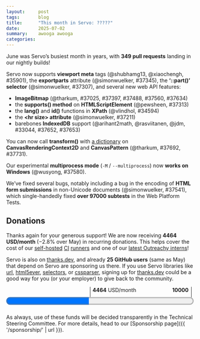 ```yaml
---
layout:     post
tags:       blog
title:      "This month in Servo: ?????"
date:       2025-07-02
summary:    awooga awooga
categories:
---
```


June was Servo’s busiest month in years, with **349 pull requests** landing in our nightly builds!

<canvas id="_stats"></canvas>

Servo now supports **viewport meta** tags (@shubhamg13, @xiaochengh, #35901), the **exportparts** attribute (@simonwuelker, #37345), the **‘::part()’ selector** (@simonwuelker, #37307), and several new web API features:

- **ImageBitmap** (@tharkum, #37025, #37397, #37488, #37560, #37634)
- the **supports() method** on **HTMLScriptElement** (@pewsheen, #37313)
- the **lang()** and **id()** functions in **XPath** (@vlindhol, #34594)
- the **&lt;hr size> attribute** (@simonwuelker, #37211)
- barebones **IndexedDB** support (@arihant2math, @rasviitanen, @jdm, #33044, #37652, #37653)

You can now call **transform()** with [a dictionary](https://drafts.fxtf.org/geometry/#dommatrixinit-dictionary) on **CanvasRenderingContext2D** and **CanvasPattern** (@tharkum, #37692, #37731).

Our experimental **multiprocess mode** (`-M` / `--multiprocess`) now **works on Windows** (@wusyong, #37580).

We’ve fixed several bugs, notably including a bug in the encoding of **HTML form submissions** in non-Unicode documents (@simonwuelker, #37541), which single-handedly fixed **over 97000 subtests** in the Web Platform Tests.

<!--
- DONE donations
  - 2464.00/month github
  - 2000.24/month opencollective
  - 25 donors on thanks.dev
- DONE new features
  - DONE [dom] indexeddb
  - DONE [dom] transform(DOMMatrix2DInit transform) on CanvasRenderingContext2D
  - DONE [dom] transform(DOMMatrix2DInit transform) on CanvasPattern
  - DONE [dom] ImageBitmap and createImageBitmap(Blob)
  - DONE [dom] shadow dom <foo exportparts>
  - DONE [dom] xpath lang() and id()
  - DONE [dom] supports() on HTMLScriptElement
  - DONE [layout] ::part
  - DONE [layout] <hr size>
  - DONE [embedding] <meta name="viewport">
  - DONE [embedding] multiprocess support on windows
- dom
  - abort improvements (abortcontroller, abortsignal, etc)
  - <script type="import-map">
  - <select> bug fix
  - shadow dom bug fix
  - xpath bug fix
  - trusted types bug fix
  - scroll queries bug fix
  - wheel and MouseEvent bug fixes
  - DONE encoding bug fix (#37541 294148 lines removed)
- layout
  - optimisation for transform etc
  - optimisation for script queries
- embedding
  - :hover bug fix
-->

<!--
- csp
    - https://github.com/servo/servo/pull/37154    (@TimvdLippe, @jdm, #37154)    net: Perform CSP checks on fetch responses. (#37154)
      csp
    - https://github.com/servo/servo/pull/37209    (@TimvdLippe, #37209)    Report URI with POST fetch request (#37209)
      csp
    - https://github.com/servo/servo/pull/37474    (@TimvdLippe, #37474)    script: Fix check for document root when targeting CSP events (#37474)
      csp
    - https://github.com/servo/servo/pull/37465    (@TimvdLippe, #37465)    Fix skipping CSP checks for styles when cloning nodes (#37465)
      csp
- devtools
    - https://github.com/servo/servo/pull/37197    (@atbrakhi, #37197)    DevTools: Fix empty `debugger > source` panel (#37197)
      devtools
    - https://github.com/servo/servo/pull/37247    (@eerii, #37247)    devtools: Fix inspector on Firefox 139 (#37247)
      devtools
    - https://github.com/servo/servo/pull/37263    (@uthmaniv, #37263)    Update handle_network_event to use BrowsingContextActor for HttpRequest (#37263)
      devtools
    - https://github.com/servo/servo/pull/37384    (@uthmaniv, #37384)    Replace NetworkEventUpdateMsg with ResourcesUpdatedArray (#37384)
      devtools
    - https://github.com/servo/servo/pull/36774    (@atbrakhi, #36774)    DevTools: Implement support for showing `source_content` in `Debugger > Source` panel (#36774)
      devtools
    - https://github.com/servo/servo/pull/37501    (@simonwuelker, #37501)    Make layout build a display list when the highlighted DOM node changed (#37501)
      devtools
    - https://github.com/servo/servo/pull/37456    (@atbrakhi, @delan, #37456)    DevTools: sources for HTML files should be the whole HTML file (#37456)
      devtools
    - https://github.com/servo/servo/pull/37543    (@uthmaniv, #37543)    Fix network event update Message (#37543)
      devtools
    - https://github.com/servo/servo/pull/37707    (@uthmaniv, #37707)    Add common resourceId to network events (#37707)
      devtools
- dom
    - https://github.com/servo/servo/pull/37192    (@gterzian, #37192)    dom: implement signal abort on controller and signal (#37192)
      dom
    - https://github.com/servo/servo/pull/37190    (@dvtkrlbs, #37190)    script: Set HTTP status code when aborting an `XMLHttpRequest` (#37190)
      dom
    - DONE https://github.com/servo/servo/pull/34594    (@vlindhol, #34594)    XPath: implement lang() and id() core functions (#34594)
      dom
    - https://github.com/servo/servo/pull/37218    (@gterzian, #37218)    dom: implement aborted method of abort signal (#37218)
      dom
    - https://github.com/servo/servo/pull/37217    (@gterzian, #37217)    dom: implement signal method on abort controller (#37217)
      dom
    - https://github.com/servo/servo/pull/37227    (@gterzian, #37227)    dom: implement abort signal reason method (#37227)
      dom
    - https://github.com/servo/servo/pull/37251    (@sagudev, #37251)    canvas: ensure there is a subpath in `PathBuilderRef` (#37251)
      dom
    - https://github.com/servo/servo/pull/37245    (@Taym95, #37245)    Dom: Implement AbortSignal ThrowIfAborted method (#37245)
      dom
    - DONE https://github.com/servo/servo/pull/37313    (@pewsheen, #37313)    feat(script): add `Supports()` to `htmlscriptelement` (#37313)
      dom
    - https://github.com/servo/servo/pull/37291    (@wusyong, #37291)    HTMLScriptElement: add `ScriptType::ImportMap` (#37291)
      dom
    - https://github.com/servo/servo/pull/37293    (@simonwuelker, #37293)    Fix timing of change events for `<select>` elements (#37293)
      dom
    - https://github.com/servo/servo/pull/37281    (@simonwuelker, #37281)    Don't drain ranges across shadow boundaries (#37281)
      dom
    - https://github.com/servo/servo/pull/37279    (@vlindhol, #37279)    script: Fix two issues in the XPath parser to pass all `xml_xpath_tests.xml` tests (#37279)
      dom
    - https://github.com/servo/servo/pull/37340    (@pewsheen, #37340)    feat(script): add `resolve_url_like_module_specifier` to `ModuleTree` (#37340)
      dom
    - DONE https://github.com/servo/servo/pull/37025    (@tharkum, #37025)    imagebitmap: Add missing basic functionality (#37025)
      dom
    - https://github.com/servo/servo/pull/37405    (@pewsheen, @wusyong, #37405)    feat(script): create import map parse result (#37405)
      dom
    - DONE https://github.com/servo/servo/pull/37345    (@simonwuelker, #37345)    Support exporting shadow parts with the `exportparts` attribute (#37345)
      dom
    - https://github.com/servo/servo/pull/37244    (@gterzian, #37244)    AbortController: integrate with stream piping. (#37244)
      dom
    - https://github.com/servo/servo/pull/37466    (@TimvdLippe, #37466)    Implement script prepare text for Trusted Types (#37466)
      dom
    - https://github.com/servo/servo/pull/37455    (@simonwuelker, #37455)    Don't count <img> elements with both name and id twice in document's named getter (#37455)
      dom
    - https://github.com/servo/servo/pull/37471    (@xiaochengh, #37471)    Stop DedicatedWorker from handling remaining messages after closed (#37471)
      dom
    - https://github.com/servo/servo/pull/37486    (@yezhizhen, #37486)    layout: capitalize string for `TextTransformCase::Capitalize` in `fn rendered_text_collection_steps` (#37486)
      dom
    - DONE https://github.com/servo/servo/pull/37397    (@tharkum, #37397)    imagebitmap: Crop bitmap data with formatting (#37397)
      dom
    - https://github.com/servo/servo/pull/37434    (@vlindhol, #37434)    fix(xpath): pass in correct context node for // and / in predicates (#37434)
      dom
    - DONE https://github.com/servo/servo/pull/37488    (@tharkum, #37488)    imagebitmap: Resolve promise with ImageBitmap on bitmap task source (#37488)
      dom
    - https://github.com/servo/servo/pull/37511    (@Taym95, #37511)    implement Writablestreamdefaultcontroller abortcontroller (#37511)
      dom
    - https://github.com/servo/servo/pull/37504    (@pewsheen, #37504)    feat(script): register import map (#37504)
      dom
    - https://github.com/servo/servo/pull/37503    (@tharkum, #37503)    pixels: Multiply by alpha with less loss of precision (#37503)
      dom
    - https://github.com/servo/servo/pull/36687    (@PotatoCP, @Asun0204, #36687)    Implement scroll event (#36687)
      dom
    - https://github.com/servo/servo/pull/37594    (@TimvdLippe, #37594)    Use undefined as this in trusted type callbacks (#37594)
      dom
    - https://github.com/servo/servo/pull/37552    (@wusyong, #37552)    script: complete `resolve_module_specifier` (#37552)
      dom
    - https://github.com/servo/servo/pull/37509    (@mrobinson, #37509)    script: Get scroll offsets from layout (#37509)
      dom
    - DONE https://github.com/servo/servo/pull/37560    (@tharkum, #37560)    imagebitmap: Add support of Blob as ImageBitmapSource (#37560)
      dom
    - https://github.com/servo/servo/pull/37556    (@simonwuelker, #37556)    Use the document encoding when parsing a `<video>` elements poster URL (#37556)
      dom
    - DONE https://github.com/servo/servo/pull/37541    (@simonwuelker, #37541)    Handle nonmappable code points in Document::encoding_parse_a_url (#37541)
      dom
    - https://github.com/servo/servo/pull/37550    (@rodio, #37550)    script Exclude `CDATASection` nodes from `Node::normalize()` (#37550)
      dom
    - https://github.com/servo/servo/pull/37461    (@PotatoCP, #37461)    script: Reverse wheel event delta sign to match specification-defined behavior (#37461)
      dom
    - https://github.com/servo/servo/pull/37547    (@pewsheen, #37547)    feat(script): parse script element `importmap` type (#37547)
      dom
    - DONE https://github.com/servo/servo/pull/33044    (@arihant2math, @rasviitanen, @jdm, #33044)     Initial IndexedDB Support (#33044)
      dom
    - DONE https://github.com/servo/servo/pull/37652    (@arihant2math, @jdm, #37652)    [IndexedDB] Reduce heed related panics (#37652)
      dom
    - https://github.com/servo/servo/pull/37635    (@tharkum, #37635)    webgl: Ignore pixel storage parameters for ImageBitmap source (#37635)
      dom
    - https://github.com/servo/servo/pull/37671    (@tharkum, #37671)    canvas: Reset the current path on canvas context resetting (#37671)
      dom
    - DONE https://github.com/servo/servo/pull/37653    (@arihant2math, #37653)    [IndexedDB] Fix upgrade version operation (#37653)
      dom
    - https://github.com/servo/servo/pull/37620    (@sagudev, #37620)    Make ImageData more spec compliant (#37620)
      dom
    - DONE https://github.com/servo/servo/pull/37692    (@tharkum, #37692)    canvas: Add CanvasTransform 'setTransform(transform)' method (#37692)
      dom
    - https://github.com/servo/servo/pull/37672    (@mrobinson, #37672)    script: Pass more information to the `MouseEvent` constructor (#37672)
      dom
    - https://github.com/servo/servo/pull/37704    (@simonwuelker, #37704)    Determine the initial state for fragment parsing using the scripting flag of the context element (#37704)
      dom
    - DONE https://github.com/servo/servo/pull/37731    (@tharkum, #37731)    canvas: Add CanvasPattern 'setTranform(transform)' method (#37731)
      dom
    - DONE https://github.com/servo/servo/pull/37634    (@tharkum, #37634)    imagebitmap: Add 'none' image orientation option (#37634)
      dom
- embedding
    - DONE https://github.com/servo/servo/pull/35901    (@shubhamg13, @xiaochengh, #35901)    Add support for parsing and applying `viewport` `<meta>`  (#35901)
      embedding
    - https://github.com/servo/servo/pull/37317    (@Legend-Master, #37317)    libservo: Allow embedders to signal when the cursor has left the `WebView` (#37317)
      embedding
    - DONE https://github.com/servo/servo/pull/37580    (@wusyong, #37580)    constellation: add multiprocess support on Windows (#37580)
      embedding
    - https://github.com/servo/servo/pull/37524    (@CarePackage17, #37524)    Upgrade version of Android in default user agent string (#37524)
      embedding
    - https://github.com/servo/servo/pull/36714    (@longvatrong111, #36714)    [webdriver] Move Webdriver to ServoShell (#36714)
      embedding
- layout
    - https://github.com/servo/servo/pull/37186    (@mrobinson, @Loirooriol, #37186)    script: Allow reflows that do not produce display lists (#37186)
      layout
    - DONE https://github.com/servo/servo/pull/37211    (@simonwuelker, #37211)    Implement the `size` presentational hint for `<hr>` elements (#37211)
      layout
    - https://github.com/servo/servo/pull/37252    (@Loirooriol, #37252)    layout: Force outside ::marker to establish a BFC (#37252)
      layout
    - https://github.com/servo/servo/pull/34948    (@nicoburns, #34948)    CSS Grid: percentage sizing fixes (#34948)
      layout
    - DONE https://github.com/servo/servo/pull/37307    (@simonwuelker, #37307)    Support `::part` selector (#37307)
      layout
    - https://github.com/servo/servo/pull/37380    (@Loirooriol, @mrobinson, #37380)    Have transform and related changes conditionally trigger only overflow damage (#37380)
      layout
    - https://github.com/servo/servo/pull/37362    (@Loirooriol, #37362)    layout: Floor free space by 0 in solve_inline_margins_avoiding_floats() (#37362)
      layout
    - https://github.com/servo/servo/pull/37412    (@mrobinson, #37412)    compositor: Do not allow script to scroll beyond node boundaries (#37412)
      layout
    - https://github.com/servo/servo/pull/37457    (@Loirooriol, #37457)    layout: Properly handle intrinsic min/max block sizes on replaced element (#37457)
      layout
    - https://github.com/servo/servo/pull/37464    (@Loirooriol, #37464)    layout: Ensure that min/max-content sizes ignore sizing properties (#37464)
      layout
    - https://github.com/servo/servo/pull/37475    (@mrobinson, #37475)    layout: Unify scrollable overflow calculation and include `position: absolute` (#37475)
      layout
    - https://github.com/servo/servo/pull/37507    (@mrobinson, @Loirooriol, #37507)    compositor: Always send an animating tick when a pipeline starts animating (#37507)
      layout
    - https://github.com/servo/servo/pull/37708    (@Loirooriol, #37708)    layout: Let `align-content: stretch` fall back to `unsafe flex-start` (#37708)
      layout
    - https://github.com/servo/servo/pull/37677    (@mrobinson, @Loirooriol, #37677)    script|layout: Do not force restyle when doing script queries (#37677)
      layout
- media
    - https://github.com/servo/servo/pull/37002    (@tharkum, #37002)    htmlmediaelement:  Fix fetch request race on "seek-data" event (#37002)
      media
    - https://github.com/servo/servo/pull/37264    (@tharkum, #37264)    htmlmediaelement: Support seek requests for non seekable fetch context (#37264)
      media
    - https://github.com/servo/servo/pull/37533    (@tharkum, @mrobinson, #37533)    htmlvideoelement: Fix poster frame processing algorithm (#37533)
      media
- network
    - https://github.com/servo/servo/pull/37277    (@TimvdLippe, #37277)    Fix Sec-Fetch-Site header (#37277)
      network
- servoshell
    - https://github.com/servo/servo/pull/37228    (@mrobinson, #37228)    servoshell: Fallback to light theme when initializing `egui` (#37228)
      servoshell
    - https://github.com/servo/servo/pull/36891    (@Narfinger, @jschwe, #36891)    Allow OHOS servoshell to have a simple multiple tab implementation. (#36891)
      servoshell
    - https://github.com/servo/servo/pull/37519    (@jdm, #37519)    servoshell: Enable accesskit integration. (#37519)
      servoshell
- stability
    - https://github.com/servo/servo/pull/37215    (@Narfinger, #37215)    Hitrace-bench will now report simple memory results to bencher.dev. (#37215)
      stability
    - https://github.com/servo/servo/pull/37239    (@simonwuelker, #37239)    Keep `winit::Window` alive until all rendering contexts are destroyed (#37239)
      stability
    - https://github.com/servo/servo/pull/37085    (@longvatrong111, #37085)    Add retry for hit tests with expired epoch in result (#37085)
      stability
    - https://github.com/servo/servo/pull/37261    (@willypuzzle, #37261)    [#26488] Moves the FetchCanceller to a separate droppable struct, in Event Source (#37261)
      stability
    - https://github.com/servo/servo/pull/37080    (@webbeef, #37080)    Use a VecDeque to manage timers (#37080)
      stability
    - https://github.com/servo/servo/pull/37310    (@willypuzzle, #37310)    [#26499] Refactors HTMLMediaElement drop logic (#37310)
      stability
    - https://github.com/servo/servo/pull/37195    (@jschwe, #37195)    mach: Add TSAN support (#37195)
      stability
    - https://github.com/servo/servo/pull/37332    (@willypuzzle, #37332)    [#26488] Refactored RTCDataChannel for safer dropping and added Promise comment (#37332)
      stability
    - https://github.com/servo/servo/pull/37459    (@webbeef, #37459)    Fix panic in formelement.rs (#37459)
      stability
    - https://github.com/servo/servo/pull/37460    (@wusyong, #37460)    canvas: prevent unwrap on offscreen canvas (#37460)
      stability
    - https://github.com/servo/servo/pull/37505    (@mrobinson, @Loirooriol, #37505)    compositor: Wait for both Script and the Constellation when shutting down Pipelines (#37505)
      stability
    - https://github.com/servo/servo/pull/37534    (@mrobinson, #37534)    layout: Do not add empty border images to the display list (#37534)
      stability
    - https://github.com/servo/servo/pull/37512    (@willypuzzle, #37512)    [#26488] Improves WebGLBuffer drop impl (#37512)
      stability
    - https://github.com/servo/servo/pull/37628    (@jschwe, @mrobinson, #37628)    resource_thread: Optimize writing JSON (#37628)
      stability
    - https://github.com/servo/servo/pull/37589    (@willypuzzle, #37589)    [#26488] Refactors WebGLFramebuffer deletion (#37589)
      stability
    - https://github.com/servo/servo/pull/37551    (@mrobinson, #37551)    canvas: Don't do operations on paths with uninvertible transforms (#37551)
      stability
    - https://github.com/servo/servo/pull/37691    (@Narfinger, #37691)    script: Do not run garbage collection when shutting down a Pipeline (#37691)
      stability
    - https://github.com/servo/servo/pull/37765    (@sagudev, #37765)    Lazily initialize canvas paint thread in constellation (#37765)
      stability
    - https://github.com/servo/servo/pull/37666    (@Narfinger, @jschwe, #37666)    OHOS: Run speedometer in CI (#37666)
      stability
- upgrade
    - https://github.com/servo/servo/pull/37444    (@Loirooriol, #37444)    Upgrade Stylo to 2025-06-03 (#37444)
      upgrade
- webdriver
    - https://github.com/servo/servo/pull/37213    (@yezhizhen, #37213)    script: Upgrade `node_ids` to `pipeline_to_node_ids` to track the owner pipeline of the node (#37213)
      webdriver
    - https://github.com/servo/servo/pull/37095    (@longvatrong111, #37095)    Fix webdriver wait for response from constellation (#37095)
      webdriver
    - https://github.com/servo/servo/pull/37153    (@longvatrong111, #37153)    Implement actions_by_tick for webdriver (#37153)
      webdriver
    - https://github.com/servo/servo/pull/37224    (@PotatoCP, #37224)    Implement wb element send keys for file input (#37224)
      webdriver
    - https://github.com/servo/servo/pull/37280    (@longvatrong111, #37280)    [webdriver] Implement get shadow root (#37280)
      webdriver
    - https://github.com/servo/servo/pull/37385    (@yezhizhen, #37385)    [WebDriver] Properly report error: "No such window" (#37385)
      webdriver
    - https://github.com/servo/servo/pull/37393    (@yezhizhen, #37393)    [WebDriver: Dispatch Action] Check if browsing context still open for each tick action (#37393)
      webdriver
    - https://github.com/servo/servo/pull/37260    (@PotatoCP, #37260)    [webdriver] Add synchronization for wheel action (#37260)
      webdriver
    - https://github.com/servo/servo/pull/37406    (@yezhizhen, #37406)    [WebDriver] Improve some session/window handling (#37406)
      webdriver
    - https://github.com/servo/servo/pull/37423    (@longvatrong111, #37423)    Wait enough time for tick duration in webdriver dispatch actions (#37423)
      webdriver
    - https://github.com/servo/servo/pull/37411    (@longvatrong111, #37411)    Verify `webview` still open in webdriver switch frame command (#37411)
      webdriver
    - https://github.com/servo/servo/pull/37470    (@yezhizhen, #37470)    script: Support webdriver's Get Element Text operation for non-HTML elements (#37470)
      webdriver
    - https://github.com/servo/servo/pull/37425    (@yezhizhen, #37425)    [WebDriver] Improve get active element (#37425)
      webdriver
    - https://github.com/servo/servo/pull/37452    (@yezhizhen, #37452)    [WebDriver] Properly report error for `find_element` & `find_elements`; Get correct visible text when matching links (#37452)
      webdriver
    - https://github.com/servo/servo/pull/37502    (@yezhizhen, #37502)    script::webdriver_handlers: Replace `find_node_by_unique_id` with `get_known_element` (#37502)
      webdriver
    - https://github.com/servo/servo/pull/37532    (@yezhizhen, #37532)    script::webdriver_handler: Fully implement `get_known_element` (#37532)
      webdriver
    - https://github.com/servo/servo/pull/37403    (@PotatoCP, #37403)    [WebDriver] Add synchronization for key action (#37403)
      webdriver
    - https://github.com/servo/servo/pull/37521    (@yezhizhen, #37521)    `webdriver_server`: Implement find element(s) from element according to spec (#37521)
      webdriver
    - https://github.com/servo/servo/pull/37624    (@yezhizhen, #37624)    [WebDriver: Release Action] Fix panic by work around buggy spec (#37624)
      webdriver
    - https://github.com/servo/servo/pull/37578    (@yezhizhen, #37578)    [WebDriver] Implement "Find Element(s) From ShadowRoot" (#37578)
      webdriver
    - https://github.com/servo/servo/pull/37484    (@longvatrong111, #37484)    Implement webdriver release action (#37484)
      webdriver
    - https://github.com/servo/servo/pull/37546    (@yezhizhen, #37546)    script::webdriver_handlers: Implement "get a known shadow root" (#37546)
      webdriver
    - https://github.com/servo/servo/pull/37632    (@yezhizhen, #37632)    [WebDriver] Grant `top_level_script_command` and `browsing_context_script_command` freedom to not verify existence of pipeline (#37632)
      webdriver
    - https://github.com/servo/servo/pull/37685    (@yezhizhen, #37685)    [WebDriver] Fully implement "switch to (parent) frame" (#37685)
      webdriver
    - https://github.com/servo/servo/pull/37284    (@yezhizhen, #37284)    servoshell: Do not focus and raise new auxiliary WebDriver-created `WebView`s  (#37284)
      webdriver
-->

## Donations

Thanks again for your generous support!
We are now receiving **4464 USD/month** (−2.8% over May) in recurring donations.
This helps cover the cost of our [self-hosted](https://ci0.servo.org) [CI](https://ci1.servo.org) [runners](https://ci2.servo.org) and one of our [latest Outreachy interns](https://www.outreachy.org/alums/2025-06/#:~:text=Servo)!

Servo is also on [thanks.dev](https://thanks.dev), and already **25 GitHub users** (same as May) that depend on Servo are sponsoring us there.
If you use Servo libraries like [url](https://crates.io/crates/url/reverse_dependencies), [html5ever](https://crates.io/crates/html5ever/reverse_dependencies), [selectors](https://crates.io/crates/selectors/reverse_dependencies), or [cssparser](https://crates.io/crates/cssparser/reverse_dependencies), signing up for [thanks.dev](https://thanks.dev) could be a good way for you (or your employer) to give back to the community.

<figure class="_fig" style="width: 100%; margin: 1em 0;"><div class="_flex" style="height: calc(1lh + 3em); flex-flow: column nowrap; text-align: left;">
    <div style="position: relative; text-align: right;">
        <div style="position: absolute; margin-left: calc(100% * 4464 / 10000); padding-left: 0.5em;"><strong>4464</strong> USD/month</div>
        <div style="position: absolute; margin-left: calc(100% * 4464 / 10000); height: calc(1lh + 1.5em); border-left: 1px solid;"></div>
        <div style="position: absolute; margin-left: calc(100% - 0.5em); height: calc(1lh + 1.5em); border-left: 1px solid;"></div>
        <div style="padding-right: 1em;"><strong>10000</strong><!-- USD/month --></div>
    </div>
    <progress value="4464" max="10000" style="transform: scale(3); transform-origin: top left; width: calc(100% / 3);"></progress>
</div></figure>

As always, use of these funds will be decided transparently in the Technical Steering Committee.
For more details, head to our [Sponsorship page]({{ '/sponsorship/' | url }}).

<style>
    ._correction {
        max-width: 33em;
        margin: 1em auto;
        border-bottom: 1px solid;
        padding-bottom: 1em;
    }
    ._note {
        margin: 1em 1em;
        border-left: 1px solid;
        padding-left: 1em;
        opacity: 0.75;
    }
</style>

<script src="https://cdn.jsdelivr.net/npm/chart.js"></script>
<script>
  const canvas = document.querySelector("#_stats");
  const labels = ["2022-01", "2022-02", "2022-03", "2022-04", "2022-05", "2022-06", "2022-07", "2022-08", "2022-09", "2022-10", "2022-11", "2022-12", "2023-01", "2023-02", "2023-03", "2023-04", "2023-05", "2023-06", "2023-07", "2023-08", "2023-09", "2023-10", "2023-11", "2023-12", "2024-01", "2024-02", "2024-03", "2024-04", "2024-05", "2024-06", "2024-07", "2024-08", "2024-09", "2024-10", "2024-11", "2024-12", "2025-01", "2025-02", "2025-03", "2025-04", "2025-05", "2025-06"];
  const values = [9, 3, 21, 78, 0, 0, 0, 24, 5, 15, 30, 30, 53, 70, 60, 64, 77, 73, 70, 167, 132, 120, 97, 111, 193, 167, 324, 185, 164, 158, 174, 273, 224, 341, 241, 230, 289, 304, 318, 314, 251, 349];
  function sliceWithZeros(xs, start, stop) {
    return xs.map((x,i) => start <= i && i < stop ? x : 0);
  }
  new Chart(canvas, {
    type: "bar",
    data: {
      labels: labels,
      // alternate between blue and green every six months
      datasets: [...Array(Math.floor(values.length / 6))].map((_,i) => ({
        data: sliceWithZeros(values, i * 6, i * 6 + 6),
        backgroundColor: i % 2 ? "#42be65" : "#1192e8",
      })),
    },
    options: {
      responsive: true,
      maintainAspectRatio: true,
      scales: {
        x: {
          stacked: true,
        },
        y: {
          beginAtZero: true,
          stacked: true,
        },
      },
      plugins: {
        legend: {
          position: "none",
        },
      },
    }
  });
</script>
